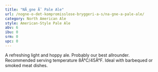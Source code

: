 ```yaml
---
title: "NÃ¸gne Ã˜ Pale Ale"
url: /nogne-o-det-kompromisslose-bryggeri-a-s/na-gne-a-pale-ale/
category: North American Ale
style: American-Style Pale Ale
abv: 6
ibu: 0
srm: 0
upc: 0
---
```

A refreshing light and hoppy ale. Probably our best allrounder.  Recommended serving temperature 8Â°C/45Â°F.  Ideal with barbequed or smoked meat dishes.
